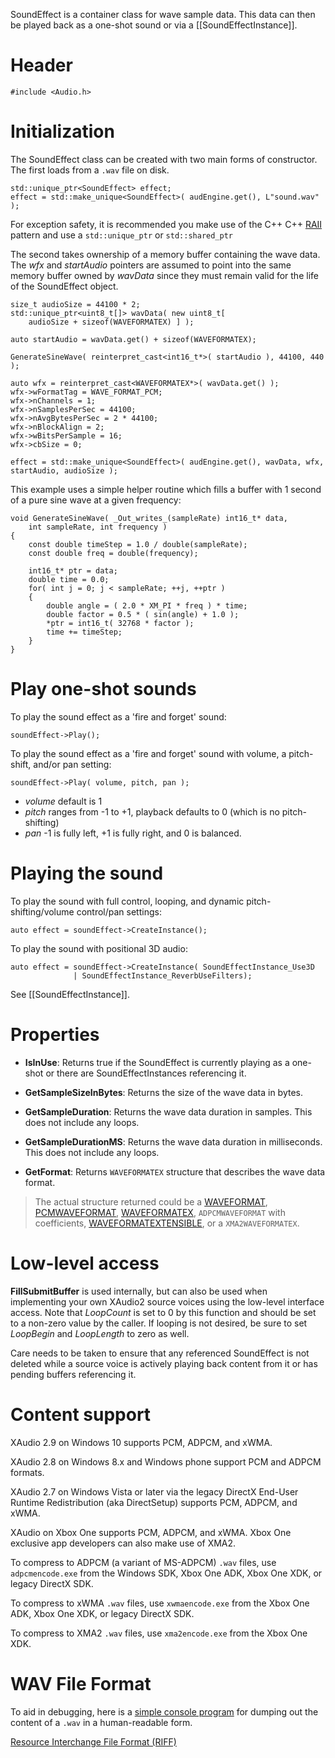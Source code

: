 SoundEffect is a container class for wave sample data. This data can then be played back as a one-shot sound or via a [[SoundEffectInstance]].

# Header
    #include <Audio.h>

# Initialization

The SoundEffect class can be created with two main forms of constructor. The first loads from a ``.wav`` file on disk.

    std::unique_ptr<SoundEffect> effect;
    effect = std::make_unique<SoundEffect>( audEngine.get(), L"sound.wav" );

For exception safety, it is recommended you make use of the C++ C++ [RAII](http://en.wikipedia.org/wiki/Resource_Acquisition_Is_Initialization) pattern and use a ``std::unique_ptr`` or ``std::shared_ptr``

The second takes ownership of a memory buffer containing the wave data. The _wfx_ and _startAudio_ pointers are assumed to point into the same memory buffer owned by _wavData_ since they must remain valid for the life of the SoundEffect object.

    size_t audioSize = 44100 * 2;
    std::unique_ptr<uint8_t[]> wavData( new uint8_t[
        audioSize + sizeof(WAVEFORMATEX) ] );

    auto startAudio = wavData.get() + sizeof(WAVEFORMATEX);

    GenerateSineWave( reinterpret_cast<int16_t*>( startAudio ), 44100, 440 );
        
    auto wfx = reinterpret_cast<WAVEFORMATEX*>( wavData.get() );
    wfx->wFormatTag = WAVE_FORMAT_PCM;
    wfx->nChannels = 1;
    wfx->nSamplesPerSec = 44100;
    wfx->nAvgBytesPerSec = 2 * 44100;
    wfx->nBlockAlign = 2;
    wfx->wBitsPerSample = 16;
    wfx->cbSize = 0;

    effect = std::make_unique<SoundEffect>( audEngine.get(), wavData, wfx, startAudio, audioSize );

This example uses a simple helper routine which fills a buffer with 1 second of a pure sine wave at a given frequency:

    void GenerateSineWave( _Out_writes_(sampleRate) int16_t* data,
        int sampleRate, int frequency )
    {
        const double timeStep = 1.0 / double(sampleRate);
        const double freq = double(frequency);

        int16_t* ptr = data;
        double time = 0.0;
        for( int j = 0; j < sampleRate; ++j, ++ptr )
        {
            double angle = ( 2.0 * XM_PI * freq ) * time;
            double factor = 0.5 * ( sin(angle) + 1.0 );
            *ptr = int16_t( 32768 * factor );
            time += timeStep;
        }
    }

# Play one-shot sounds

To play the sound effect as a 'fire and forget' sound:

    soundEffect->Play();

To play the sound effect as a 'fire and forget' sound with volume, a pitch-shift, and/or pan setting:

    soundEffect->Play( volume, pitch, pan );

* _volume_ default is 1
* _pitch_ ranges from -1 to +1, playback defaults to 0 (which is no pitch-shifting)
* _pan_ -1 is fully left, +1 is fully right, and 0 is balanced.

# Playing the sound

To play the sound with full control, looping, and dynamic pitch-shifting/volume control/pan settings:

    auto effect = soundEffect->CreateInstance();

To play the sound with positional 3D audio:

    auto effect = soundEffect->CreateInstance( SoundEffectInstance_Use3D
                  | SoundEffectInstance_ReverbUseFilters);

See [[SoundEffectInstance]].

# Properties

* **IsInUse**: Returns true if the SoundEffect is currently playing as a one-shot or there are SoundEffectInstances referencing it.

* **GetSampleSizeInBytes**: Returns the size of the wave data in bytes.

* **GetSampleDuration**: Returns the wave data duration in samples. This does not include any loops.

* **GetSampleDurationMS**: Returns the wave data duration in milliseconds. This does not include any loops.

* **GetFormat**: Returns ``WAVEFORMATEX`` structure that describes the wave data format.

> The actual structure returned could be a [WAVEFORMAT](http://msdn.microsoft.com/en-us/library/windows/desktop/dd757712.aspx), [PCMWAVEFORMAT](http://msdn.microsoft.com/en-us/library/windows/desktop/dd743663.aspx), [WAVEFORMATEX](http://msdn.microsoft.com/en-us/library/windows/desktop/dd757713.aspx), ``ADPCMWAVEFORMAT`` with coefficients, [WAVEFORMATEXTENSIBLE](http://msdn.microsoft.com/en-us/library/windows/desktop/dd757714.aspx), or a ``XMA2WAVEFORMATEX``.

# Low-level access

**FillSubmitBuffer** is used internally, but can also be used when implementing your own XAudio2 source voices using the low-level interface access. Note that _LoopCount_ is set to 0 by this function and should be set to a non-zero value by the caller. If looping is not desired, be sure to set _LoopBegin_ and _LoopLength_ to zero as well.

Care needs to be taken to ensure that any referenced SoundEffect is not deleted while a source voice is actively playing back content from it or has pending buffers referencing it.

# Content support

XAudio 2.9 on Windows 10 supports PCM, ADPCM, and xWMA.

XAudio 2.8 on Windows 8.x and Windows phone support PCM and ADPCM formats.

XAudio 2.7 on Windows Vista or later via the legacy DirectX End-User Runtime Redistribution (aka DirectSetup) supports PCM, ADPCM, and xWMA.

XAudio on Xbox One supports PCM, ADPCM, and xWMA. Xbox One exclusive app developers can also make use of XMA2.

To compress to ADPCM (a variant of MS-ADPCM) ``.wav`` files, use ``adpcmencode.exe`` from the Windows SDK, Xbox One ADK, Xbox One XDK, or legacy DirectX SDK.

To compress to xWMA ``.wav`` files, use ``xwmaencode.exe`` from the Xbox One ADK, Xbox One XDK, or legacy DirectX SDK.

To compress to XMA2 ``.wav`` files, use ``xma2encode.exe`` from the Xbox One XDK.

# WAV File Format

To aid in debugging, here is a [simple console program](https://github.com/Microsoft/DirectXTK/wiki/wavdump.cpp) for dumping out the content of a ``.wav`` in a human-readable form.

[Resource Interchange File Format (RIFF)](http://msdn.microsoft.com/en-us/library/windows/desktop/ee415713.aspx)


